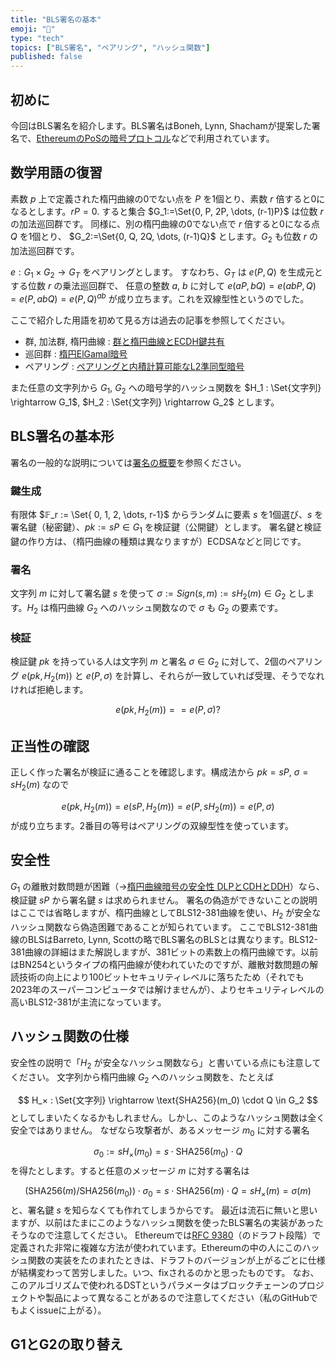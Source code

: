 ```yaml
---
title: "BLS署名の基本"
emoji: "📖"
type: "tech"
topics: ["BLS署名", "ペアリング", "ハッシュ関数"]
published: false
---
```

## 初めに
今回はBLS署名を紹介します。BLS署名はBoneh, Lynn, Shachamが提案した署名で、[EthereumのPoSの暗号プロトコル](https://eth2book.info/capella/part2/building_blocks/signatures/)などで利用されています。

## 数学用語の復習
素数 $p$ 上で定義された楕円曲線の0でない点を $P$ を1個とり、素数 $r$ 倍すると0になるとします。$rP=0$.
すると集合 $G_1:=\Set{0, P, 2P, \dots, (r-1)P}$ は位数 $r$ の加法巡回群です。
同様に、別の楕円曲線の0でない点で $r$ 倍すると0になる点 $Q$ を1個とり、
$G_2:=\Set{0, Q, 2Q, \dots, (r-1)Q}$ とします。$G_2$ も位数 $r$ の加法巡回群です。

$e : G_1 \times G_2 \rightarrow G_T$ をペアリングとします。
すなわち、$G_T$ は $e(P, Q)$ を生成元とする位数 $r$ の乗法巡回群で、
任意の整数 $a$, $b$ に対して $e(aP, bQ) = e(abP, Q) = e(P, abQ)= e(P, Q)^{ab}$ が成り立ちます。これを双線型性というのでした。

ここで紹介した用語を初めて見る方は過去の記事を参照してください。
- 群, 加法群, 楕円曲線 : [群と楕円曲線とECDH鍵共有](https://zenn.dev/herumi/articles/group-ec-ecdh)
- 巡回群 : [楕円ElGamal暗号](https://zenn.dev/herumi/articles/elgamal-encryption)
- ペアリング : [ペアリングと内積計算可能なL2準同型暗号](https://zenn.dev/herumi/articles/pairing-l2he)

また任意の文字列から $G_1$, $G_2$ への暗号学的ハッシュ関数を $H_1 : \Set{文字列} \rightarrow G_1$, $H_2 : \Set{文字列} \rightarrow G_2$ とします。

## BLS署名の基本形
署名の一般的な説明については[署名の概要](https://zenn.dev/herumi/articles/sd202203-ecc-2#%E7%BD%B2%E5%90%8D%E3%81%AE%E6%A6%82%E8%A6%81)を参照ください。

### 鍵生成
有限体 $𝔽_r := \Set{ 0, 1, 2, \dots, r-1}$ からランダムに要素 $s$ を1個選び、$s$ を署名鍵（秘密鍵）、$pk:=s P \in G_1$ を検証鍵（公開鍵）とします。
署名鍵と検証鍵の作り方は、（楕円曲線の種類は異なりますが）ECDSAなどと同じです。

### 署名
文字列 $m$ に対して署名鍵 $s$ を使って $σ:=Sign(s,m):= s H_2(m) \in G_2$ とします。$H_2$ は楕円曲線 $G_2$ へのハッシュ関数なので $σ$ も $G_2$ の要素です。

### 検証
検証鍵 $pk$ を持っている人は文字列 $m$ と署名 $σ \in G_2$ に対して、2個のペアリング $e(pk, H_2(m))$ と $e(P, σ)$ を計算し、それらが一致していれば受理、そうでなれければ拒絶します。

$$
e(pk, H_2(m)) == e(P, σ)?
$$

## 正当性の確認
正しく作った署名が検証に通ることを確認します。構成法から $pk = s P$, $σ=s H_2(m)$ なので

$$
e(pk, H_2(m)) = e(s P, H_2(m)) = e(P, s H_2(m)) = e(P, σ)
$$
が成り立ちます。2番目の等号はペアリングの双線型性を使っています。

## 安全性
$G_1$ の離散対数問題が困難（→[楕円曲線暗号の安全性 DLPとCDHとDDH](https://zenn.dev/herumi/articles/ecc-dlp-cdh-ddh)）なら、検証鍵 $sP$ から署名鍵 $s$ は求められません。
署名の偽造ができないことの説明はここでは省略しますが、楕円曲線としてBLS12-381曲線を使い、$H_2$ が安全なハッシュ関数なら偽造困難であることが知られています。
ここでBLS12-381曲線のBLSはBarreto, Lynn, Scottの略でBLS署名のBLSとは異なります。BLS12-381曲線の詳細はまた解説しますが、381ビットの素数上の楕円曲線です。以前はBN254というタイプの楕円曲線が使われていたのですが、離散対数問題の解読技術の向上により100ビットセキュリティレベルに落ちたため（それでも2023年のスーパーコンピュータでは解けませんが）、よりセキュリティレベルの高いBLS12-381が主流になっています。

## ハッシュ関数の仕様

安全性の説明で「$H_2$ が安全なハッシュ関数なら」と書いている点にも注意してください。
文字列から楕円曲線 $G_2$ へのハッシュ関数を、たとえば

$$
H_× : \Set{文字列} \rightarrow \text{SHA256}(m_0) \cdot Q \in G_2
$$
としてしまいたくなるかもしれません。しかし、このようなハッシュ関数は全く安全ではありません。
なぜなら攻撃者が、あるメッセージ $m_0$ に対する署名

$$
σ_0 := s H_×(m_0)=s \cdot \text{SHA256}(m_0) \cdot Q
$$
を得たとします。すると任意のメッセージ $m$ に対する署名は

$$
(\text{SHA256}(m)/\text{SHA256}(m_0)) \cdot σ_0 = s \cdot \text{SHA256}(m) \cdot Q = s H_×(m)=σ(m)
$$
と、署名鍵 $s$ を知らなくても作れてしまうからです。
最近は流石に無いと思いますが、以前はたまにこのようなハッシュ関数を使ったBLS署名の実装があったそうなので注意してください。
Ethereumでは[RFC 9380](https://www.ietf.org/rfc/rfc9380.html)（のドラフト段階）で定義された非常に複雑な方法が使われています。Ethereumの中の人にこのハッシュ関数の実装をたのまれたときは、ドラフトのバージョンが上がるごとに仕様が結構変わって苦労しました。いつ、fixされるのかと思ったものです。
なお、このアルゴリズムで使われるDSTというパラメータはブロックチェーンのプロジェクトや製品によって異なることがあるので注意してください（私のGitHubでもよくissueに上がる）。

## G1とG2の取り替え

